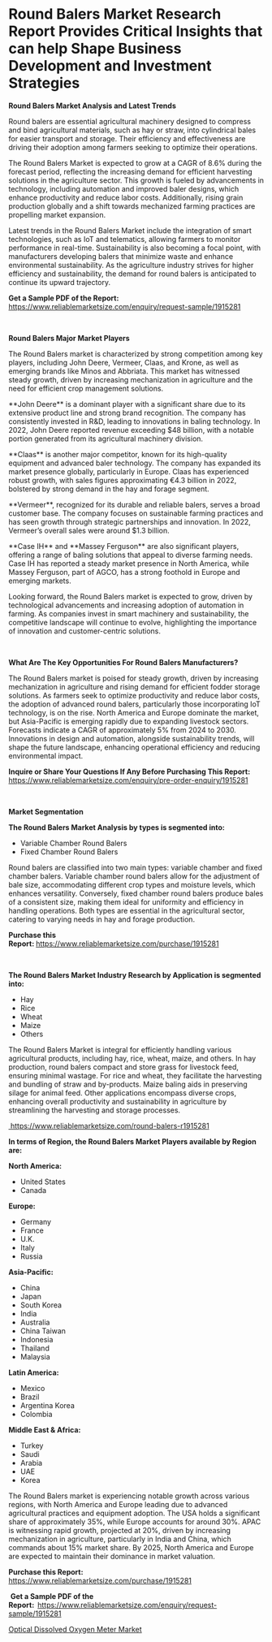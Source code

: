 <p><h1>Round Balers Market Research Report Provides Critical Insights that can help Shape Business Development and Investment Strategies</h1></p><p><strong>Round Balers Market Analysis and Latest Trends</strong></p>
<p><p>Round balers are essential agricultural machinery designed to compress and bind agricultural materials, such as hay or straw, into cylindrical bales for easier transport and storage. Their efficiency and effectiveness are driving their adoption among farmers seeking to optimize their operations.</p><p>The Round Balers Market is expected to grow at a CAGR of 8.6% during the forecast period, reflecting the increasing demand for efficient harvesting solutions in the agriculture sector. This growth is fueled by advancements in technology, including automation and improved baler designs, which enhance productivity and reduce labor costs. Additionally, rising grain production globally and a shift towards mechanized farming practices are propelling market expansion.</p><p>Latest trends in the Round Balers Market include the integration of smart technologies, such as IoT and telematics, allowing farmers to monitor performance in real-time. Sustainability is also becoming a focal point, with manufacturers developing balers that minimize waste and enhance environmental sustainability. As the agriculture industry strives for higher efficiency and sustainability, the demand for round balers is anticipated to continue its upward trajectory.</p></p>
<p><strong>Get a Sample PDF of the Report:&nbsp;</strong> <a href="https://www.reliablemarketsize.com/enquiry/request-sample/1915281?utm_campaign=2625&utm_medium=2&utm_source=Github&utm_content=ia&utm_term=20022025&utm_id=round-balers">https://www.reliablemarketsize.com/enquiry/request-sample/1915281</a></p>
<p>&nbsp;</p>
<p><strong>Round Balers Major Market Players</strong></p>
<p><p>The Round Balers market is characterized by strong competition among key players, including John Deere, Vermeer, Claas, and Krone, as well as emerging brands like Minos and Abbriata. This market has witnessed steady growth, driven by increasing mechanization in agriculture and the need for efficient crop management solutions.</p><p>**John Deere** is a dominant player with a significant share due to its extensive product line and strong brand recognition. The company has consistently invested in R&D, leading to innovations in baling technology. In 2022, John Deere reported revenue exceeding $48 billion, with a notable portion generated from its agricultural machinery division.</p><p>**Claas** is another major competitor, known for its high-quality equipment and advanced baler technology. The company has expanded its market presence globally, particularly in Europe. Claas has experienced robust growth, with sales figures approximating €4.3 billion in 2022, bolstered by strong demand in the hay and forage segment.</p><p>**Vermeer**, recognized for its durable and reliable balers, serves a broad customer base. The company focuses on sustainable farming practices and has seen growth through strategic partnerships and innovation. In 2022, Vermeer’s overall sales were around $1.3 billion.</p><p>**Case IH** and **Massey Ferguson** are also significant players, offering a range of baling solutions that appeal to diverse farming needs. Case IH has reported a steady market presence in North America, while Massey Ferguson, part of AGCO, has a strong foothold in Europe and emerging markets.</p><p>Looking forward, the Round Balers market is expected to grow, driven by technological advancements and increasing adoption of automation in farming. As companies invest in smart machinery and sustainability, the competitive landscape will continue to evolve, highlighting the importance of innovation and customer-centric solutions.</p></p>
<p>&nbsp;</p>
<p><strong>What Are The Key Opportunities For Round Balers Manufacturers?</strong></p>
<p><p>The Round Balers market is poised for steady growth, driven by increasing mechanization in agriculture and rising demand for efficient fodder storage solutions. As farmers seek to optimize productivity and reduce labor costs, the adoption of advanced round balers, particularly those incorporating IoT technology, is on the rise. North America and Europe dominate the market, but Asia-Pacific is emerging rapidly due to expanding livestock sectors. Forecasts indicate a CAGR of approximately 5% from 2024 to 2030. Innovations in design and automation, alongside sustainability trends, will shape the future landscape, enhancing operational efficiency and reducing environmental impact.</p></p>
<p><strong>Inquire or Share Your Questions If Any Before Purchasing This Report:</strong> <a href="https://www.reliablemarketsize.com/enquiry/pre-order-enquiry/1915281?utm_campaign=2625&utm_medium=2&utm_source=Github&utm_content=ia&utm_term=20022025&utm_id=round-balers">https://www.reliablemarketsize.com/enquiry/pre-order-enquiry/1915281</a></p>
<p>&nbsp;</p>
<p><strong>Market Segmentation</strong></p>
<p><strong>The Round Balers Market Analysis by types is segmented into:</strong></p>
<p><ul><li>Variable Chamber Round Balers</li><li>Fixed Chamber Round Balers</li></ul></p>
<p><p>Round balers are classified into two main types: variable chamber and fixed chamber balers. Variable chamber round balers allow for the adjustment of bale size, accommodating different crop types and moisture levels, which enhances versatility. Conversely, fixed chamber round balers produce bales of a consistent size, making them ideal for uniformity and efficiency in handling operations. Both types are essential in the agricultural sector, catering to varying needs in hay and forage production.</p></p>
<p><strong>Purchase this Report:&nbsp;</strong><a href="https://www.reliablemarketsize.com/purchase/1915281?utm_campaign=2625&utm_medium=2&utm_source=Github&utm_content=ia&utm_term=20022025&utm_id=round-balers">https://www.reliablemarketsize.com/purchase/1915281</a></p>
<p>&nbsp;</p>
<p><strong>The Round Balers Market Industry Research by Application is segmented into:</strong></p>
<p><ul><li>Hay</li><li>Rice</li><li>Wheat</li><li>Maize</li><li>Others</li></ul></p>
<p><p>The Round Balers Market is integral for efficiently handling various agricultural products, including hay, rice, wheat, maize, and others. In hay production, round balers compact and store grass for livestock feed, ensuring minimal wastage. For rice and wheat, they facilitate the harvesting and bundling of straw and by-products. Maize baling aids in preserving silage for animal feed. Other applications encompass diverse crops, enhancing overall productivity and sustainability in agriculture by streamlining the harvesting and storage processes.</p></p>
<p><a href="https://www.reliablemarketsize.com/round-balers-r1915281?utm_campaign=2625&utm_medium=2&utm_source=Github&utm_content=ia&utm_term=20022025&utm_id=round-balers">&nbsp;https://www.reliablemarketsize.com/round-balers-r1915281</a></p>
<p><strong>In terms of Region, the Round Balers Market Players available by Region are:</strong></p>
<p>
    <p> <strong> North America: </strong>
        <ul>
            <li>United States</li>
            <li>Canada</li>
        </ul>
        </p> 
    <p> <strong> Europe: </strong>
        <ul>
            <li>Germany</li>
            <li>France</li>
            <li>U.K.</li>
            <li>Italy</li>
            <li>Russia</li>
        </ul>
        </p> 
    <p> <strong> Asia-Pacific: </strong>
        <ul>
            <li>China</li>
            <li>Japan</li>
            <li>South Korea</li>
            <li>India</li>
            <li>Australia</li>
            <li>China Taiwan</li>
            <li>Indonesia</li>
            <li>Thailand</li>
            <li>Malaysia</li>
        </ul>
        </p> 
    <p> <strong> Latin America: </strong>
        <ul>
            <li>Mexico</li>
            <li>Brazil</li>
            <li>Argentina Korea</li>
            <li>Colombia</li>
        </ul>
        </p> 
    <p> <strong> Middle East & Africa: </strong>
        <ul>
            <li>Turkey</li>
            <li>Saudi</li>
            <li>Arabia</li>
            <li>UAE</li>
            <li>Korea</li>
        </ul>
    </p>
    </p>
<p><p>The Round Balers market is experiencing notable growth across various regions, with North America and Europe leading due to advanced agricultural practices and equipment adoption. The USA holds a significant share of approximately 35%, while Europe accounts for around 30%. APAC is witnessing rapid growth, projected at 20%, driven by increasing mechanization in agriculture, particularly in India and China, which commands about 15% market share. By 2025, North America and Europe are expected to maintain their dominance in market valuation.</p></p>
<p><strong>Purchase this Report: </strong><a href="https://www.reliablemarketsize.com/purchase/1915281?utm_campaign=2625&utm_medium=2&utm_source=Github&utm_content=ia&utm_term=20022025&utm_id=round-balers">https://www.reliablemarketsize.com/purchase/1915281</a></p>
<p>&nbsp;<strong>Get a Sample PDF of the Report:&nbsp;&nbsp;</strong><a href="https://www.reliablemarketsize.com/enquiry/request-sample/1915281?utm_campaign=2625&utm_medium=2&utm_source=Github&utm_content=ia&utm_term=20022025&utm_id=round-balers">https://www.reliablemarketsize.com/enquiry/request-sample/1915281</a></p>
<p><strong></strong></p>
<p><p><a href="https://github.com/tumacaakesha78/Market-Research-Report-List-1/blob/main/optical-dissolved-oxygen-meter-market.md?utm_campaign=2625&utm_medium=2&utm_source=Github&utm_content=ia&utm_term=20022025&utm_id=round-balers">Optical Dissolved Oxygen Meter Market</a></p></p>